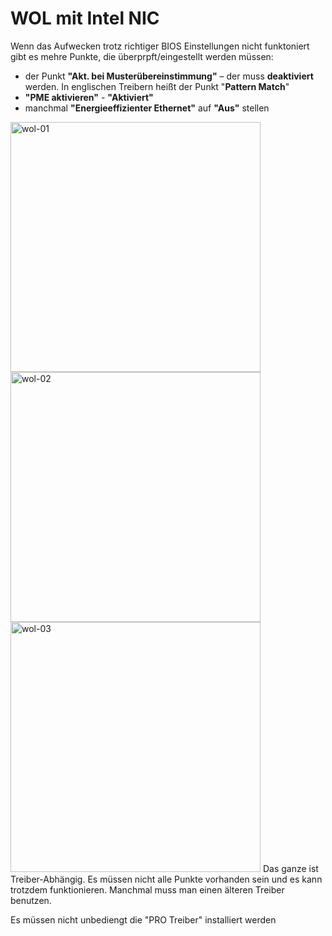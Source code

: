 # WOL mit Intel NIC
Wenn das Aufwecken trotz richtiger BIOS Einstellungen nicht funktoniert gibt es mehre Punkte, die überprpft/eingestellt werden müssen:
+ der Punkt **"Akt. bei Musterübereinstimmung"** – der muss **deaktiviert** werden. In englischen Treibern heißt der Punkt "**Pattern Match**"
+ **"PME aktivieren"** - **"Aktiviert"**
+ manchmal **"Energieeffizienter Ethernet"** auf **"Aus"** stellen 
<img width="400" alt="wol-01" src="https://user-images.githubusercontent.com/35377000/116542292-cc674400-a8ec-11eb-8d9f-81464400c343.png">
<img width="400" alt="wol-02" src="https://user-images.githubusercontent.com/35377000/116542755-4f889a00-a8ed-11eb-8757-447ed3dc9ac6.png">
<img width="400" alt="wol-03" src="https://user-images.githubusercontent.com/35377000/116552450-53221e00-a8f9-11eb-88f3-38fb5e26bf9d.png">
Das ganze ist Treiber-Abhängig. Es müssen nicht alle Punkte vorhanden sein und es kann trotzdem funktionieren.
Manchmal muss man einen älteren Treiber benutzen.

Es müssen nicht unbediengt die "PRO Treiber" installiert werden
